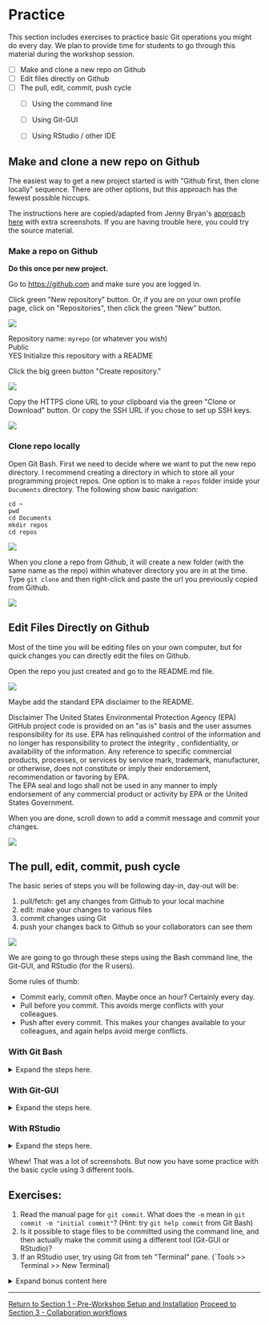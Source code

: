 # Practice

This section includes exercises to practice basic Git operations you might do every day. We plan to provide time for students to go through this material during the workshop session.

- [ ] Make and clone a new repo on Github
- [ ] Edit files directly on Github
- [ ] The pull, edit, commit, push cycle
  - [ ] Using the command line
  - [ ] Using Git-GUI
  - [ ] Using RStudio / other IDE


## Make and clone a new repo on Github

The easiest way to get a new project started is with "Github first, then clone locally" sequence. There are other options, but this approach has the fewest possible hiccups.

The instructions here are copied/adapted from Jenny Bryan's [approach here](http://happygitwithr.com/new-github-first.html) with extra screenshots. If you are having trouble here, you could try the source material.

### Make a repo on Github

**Do this once per new project.**

Go to <https://github.com> and make sure you are logged in.

Click green "New repository" button. Or, if you are on your own profile page, click on "Repositories", then click the green "New" button.

![](img/practice/01_new_repo.png)

Repository name: `myrepo` (or whatever you wish)  
Public  
YES Initialize this repository with a README

Click the big green button "Create repository."

![](img/practice/02_myrepo.png)

Copy the HTTPS clone URL to your clipboard via the green "Clone or Download" button. Or copy the SSH URL if you chose to set up SSH keys.

![](img/practice/03_clone_copy_link.png)

### Clone repo locally

Open Git Bash. First we need to decide where we want to put the new repo directory. I recommend creating a directory in which to store all your programming project repos. One option is to make a `repos` folder inside your `Documents` directory. The following show basic navigation:

    cd ~
    pwd
    cd Documents
    mkdir repos
    cd repos

![](img/practice/04_mkdir_repos.png)

When you clone a repo from Github, it will create a new folder (with the same name as the repo) within whatever directory you are in at the time. Type `git clone` and then right-click and paste the url you previously copied from Github.

![](img/practice/05_git_clone.png)


## Edit Files Directly on Github

Most of the time you will be editing files on your own computer, but for quick changes you can directly edit the files on Github.

Open the repo you just created and go to the README.md file.

![](img/practice/06_edit_github.png)

Maybe add the standard EPA disclaimer to the README.

Disclaimer
The United States Environmental Protection Agency (EPA) GitHub project code is provided on an "as is" basis and the user assumes responsibility for its use.  EPA has relinquished control of the information and no longer has responsibility to protect the integrity , confidentiality, or availability of the information. 
Any reference to specific commercial products, processes, or services by service mark, trademark, manufacturer, or otherwise, does not constitute or imply their endorsement, recommendation or favoring by EPA.  
The EPA seal and logo shall not be used in any manner to imply endorsement of any commercial product or activity by EPA or the United States Government.

When you are done, scroll down to add a commit message and commit your changes.

![](img/practice/07_github_commit.png)

## The pull, edit, commit, push cycle

The basic series of steps you will be following day-in, day-out will be:

1) pull/fetch: get any changes from Github to your local machine
2) edit: make your changes to various files
3) commit changes using Git
4) push your changes back to Github so your collaborators can see them

![](img/git-cycle.png)

We are going to go through these steps using the Bash command line, the Git-GUI, and RStudio (for the R users).

Some rules of thumb:

- Commit early, commit often. Maybe once an hour? Certainly every day.
- Pull before you commit. This avoids merge conflicts with your colleagues.
- Push after every commit. This makes your changes available to your colleagues, and again helps avoid merge conflicts.

### With Git Bash
<details>
  <summary>Expand the steps here.</summary>

Navigate to your repo folder in Git Bash. Check status and pull.

    cd myrepo
    git fetch origin
    git status
    git pull
    git status
    
![](img/practice/08_bash_pull.png)

Now use your favorite text editor to make a new file. For my example, I will make `hello.R`. Make sure to save it into your local repository folder!

Once you are done, and saved your file, go back to Git Bash.

    git status
    
Notice that there is now an "untracked file". This is a new file not yet tracked by Git under version control. We are going to add the new file to the staging area, make a commit (with message) and push back to Github.
    
    git add hello.R
    git commit -m "adding hello world script"
    git status
    git push origin

![](img/practice/09_bash_push.png)

Go back to Github and refresh the page to see that your changes are on the internet.

</details>

### With Git-GUI
<details><summary>Expand the steps here.</summary>



Find Git-GUI in the start menu.

![](img/practice/10_gitgui.png)

Click "Open Existing Repository" and navigate to test repo we've been using.

![](img/practice/11_gitgui_open.png)

You can look at the commit history with `Repository >> Visualize master's history`

![](img/practice/gitgui_visualize.png)

Which pops open `gitk` with information on various commits.

![](img/practice/gitgui_vis2.png)

Close out the visualization window.

Open up a text editor and make some changes to a file. I modified `hello.R`

Then when you go back to Git-GUI, click the following:

* Rescan (so that Git-GUI will notice changes)
* Stage file by clicking document icon
* Type a commit message in the box
* Push

![](img/practice/14_gitgui_rescan.png)

Git-GUI pops a new window, but you should be able to just click "push"

![](img/practice/15_gitgui_push.png)


</details>

### With RStudio
<details><summary>Expand the steps here.</summary>

Finally, some IDE's (such as RStudio) have Git integration which allows you to commit from within the IDE. If you are an R user, this may be more convenient than the alternatives.

* Open up a new RStudio session. 
* Click `File >> New Project >> Existing Directory >> Navigate to the folder >> Create Project

When the new project is initiated, hopefully RStudio sees Git, and there will be a shiny new "Git" tab in the upper-right window.

![](img/practice/20_rstudio_git.png)

If the Git tab doesn't appear, that either means you are not in a Git project or RStudio doesn't see Git. If the latter problem, try telling RStudio specifically where to find Git.

* `Tools >> Global Options >> Git/SVN`
* And fill in the path for the Git executable

![](img/practice/20a_rstudio_opt.png)

You may need to restart RStudio, but hopefully now you have the Git tab.

To go forward with the cycle click:

* Blue down arrow (pull)
* Edit files as usual
* Stage files with the little checkboxes (in my experience, RStudio is very laggy doing this)
* Commit
* Fill in commit message to finalize commit
* Green up arrow (push to Github)

![](img/practice/21_rstudio_stage.png)

</details>



Whew! That was a lot of screenshots. But now you have some practice with the basic cycle using 3 different tools.

## Exercises:

1. Read the manual page for `git commit`. What does the `-m` mean in `git commit -m "initial commit"`? (Hint: try `git help commit` from Git Bash)
2. Is it possible to stage files to be committed using the command line, and then actually make the commit using a different tool (Git-GUI or RStudio)?
3. If an RStudio user, try using Git from teh "Terminal" pane. (`Tools >> Terminal >> New Terminal)

<details>
  <summary>Expand bonus content here</summary>

## Bonus Content

Here we started with a repo on Github, then cloned it locally. But there are lots of different ways to do the sequencing.

## Make a local repo, put it on Github

[Jenny Bryan approach here](http://happygitwithr.com/existing-github-last.html)

You can initialize a repo either from the Git-Bash command line:

    mkdir newproject
    cd newproject
    git init
    
Or using a client, e.g., "New Version Control Project" from RStudio

Then make some new files and put them in the folder. Add and commit them with Git.

    
    nano README.md
    (Ctrl-X, and 'Y' once you are done)
    
    git add README.md
    git fetch origin
    git commit -m "initial commit"
    git push origin
    
</details>

___
[Return to Section 1 - Pre-Workshop Setup and Installation](01-setup.md)
[Proceed to Section 3 - Collaboration workflows](03-collaboration.md)
    

